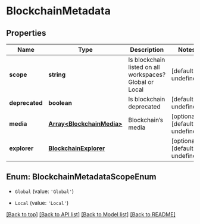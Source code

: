 # BlockchainMetadata

## Properties

|Name | Type | Description | Notes|
|------------ | ------------- | ------------- | -------------|
|**scope** | **string** | Is blockchain listed on all workspaces? Global or Local | [default to undefined]|
|**deprecated** | **boolean** | Is blockchain deprecated | [default to undefined]|
|**media** | [**Array&lt;BlockchainMedia&gt;**](BlockchainMedia.md) | Blockchain’s media | [optional] [default to undefined]|
|**explorer** | [**BlockchainExplorer**](BlockchainExplorer.md) |  | [optional] [default to undefined]|


## Enum: BlockchainMetadataScopeEnum


* `Global` (value: `'Global'`)

* `Local` (value: `'Local'`)





[[Back to top]](#) [[Back to API list]](../../README.md#documentation-for-api-endpoints) [[Back to Model list]](../../README.md#documentation-for-models) [[Back to README]](../../README.md)
